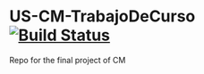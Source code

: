 # US-CM-TrabajoDeCurso [![Build Status](https://travis-ci.com/Andalu30/US-CM-TrabajoDeCurso.svg?token=3tBF21NvnNKxe1xtfysm&branch=master)](https://travis-ci.com/Andalu30/US-CM-TrabajoDeCurso)
Repo for the final project of CM

